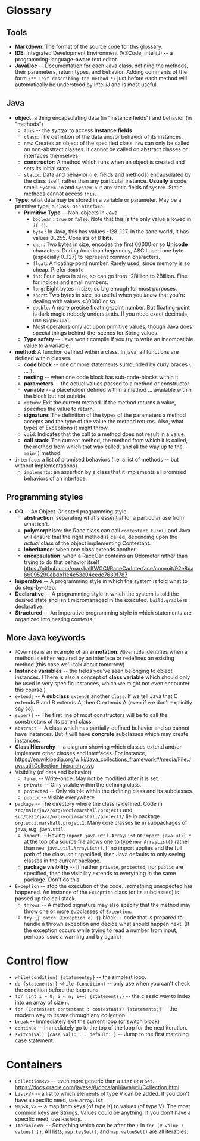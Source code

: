 # Glossary

## Tools
* **Markdown**: The format of the source code for this glossary.
* **IDE**: Integrated Development Environment (VSCode, IntelliJ) -- a programming-language-aware text editor.
* **JavaDoc** -- Documentation for each Java class, defining the methods, their parameters, return types, and behavior.  Adding comments of the form `/** Text describing the method */` just before each method will automatically be understood by IntelliJ and is most useful.

## Java
* **object**: a thing encapsulating data (in "instance fields") and behavior (in "methods")
  * `this` -- the syntax to access **Instance fields**
  * `class`: The definition of the data and/or behavior of its instances.
  * `new`: Creates an object of the specified class. `new` can only be called on non-abstract classes. It cannot be called on abstract classes or interfaces themselves.
  * **constructor**: A method which runs when an object is created and sets its initial state.
  * `static`: Data and behavior (i.e. fields and methods) encapsulated by the class itself, rather than any particular instance. **Usually** a code smell. `System.in` and `System.out` are static fields of `System`. Static methods cannot access `this`.
* **Type**: what data may be stored in a variable or parameter. May be a primitive type, a `class`, or `interface`.
  * **Primitive Type** -- Non-objects in Java
    * `boolean` : `true` or `false`. Note that this is the only value allowed in `if ()`.
    * `byte` : In Java, this has values -128..127. In the sane world, it has values 0..255. Consists of 8 **bits**.
    * `char`: Two bytes in size, encodes the first 60000 or so **Unicode** characters. During American hegemony, ASCII used one byte (especially 0..127) to represent common characters.
    * `float`: A floating-point number. Rarely used, since memory is so cheap. Prefer `double`
    * `int`: Four bytes in size, so can go from -2Billion to 2Billion. Fine for indices and small numbers.
    * `long`: Eight bytes in size, so big enough for most purposes.
    * `short`: Two bytes in size, so useful when you *know* that you're dealing with values <30000 or so.
    * `double`. A more precise floating-point number. But floating-point is dark magic nobody understands. If you need exact decimals, use `BigDecimal`.
    * Most operators only act upon primitive values, though Java does special things behind-the-scenes for String values.
  * **Type safety** -- Java won't compile if you try to write an incompatible value to a variable.
* **method**: A function defined within a class. In java, all functions are defined within classes.
  * **code block** -- one or more statements surrounded by curly braces `{` ... `}`.
  * **nesting** -- when one code block has sub-code-blocks within it.
  * **parameters** -- the actual values passed to a method or constructor.
  * **variable** -- a placeholder defined within a method ... available within the block but not outside.
  * `return`: Exit the current method. If the method returns a value, specifies the value to return.
  * **signature**: The definition of the types of the parameters a method accepts and the type of the value the method returns. Also, what types of Exceptions it might throw.
  * `void`: Indicates that the call to a method does not result in a value.
  * **call stack**: The current method, the method from which it is called, the method from which that was called, and all the way up to the `main()` method.
* `interface`: a list of promised behaviors (i.e. a list of methods -- but without implementations)
  * `implements`: an assertion by a class that it implements all promised behaviors of an interface.

## Programming styles
* **OO** -- An Object-Oriented programming style
  * **abstraction**: separating what's essential for a particular use from what isn't.
  * **polymorphism**: the Race class can call `contestant.turn()` and Java will ensure that the right method is called, depending upon the *actual* class of the object implementing Contestant.
  * **inheritance**: when one class extends another. 
  * **encapsulation**: when a RaceCar contains an Odometer rather than trying to do that behavior itself https://github.com/marshallfWCCI/RaceCarInterface/commit/92e8da66095290ebdb11e4e53e04cede7639f787
* **Imperative** -- A programming style in which the system is told what to do step-by-step.
* **Declarative** -- A programming style in which the system is told the desired state and isn't micromanaged in the executed. `build.gradle` is declarative.
* **Structured** -- An imperative programming style in which statements are organized into nesting contexts.

## More Java keywords 
* `@Override` is an example of an **annotation**. `@Override` identifies when a method is either required by an interface or redefines an existing method (this case we'll talk about tomorrow)
* **Instance variables** -- the fields you've seen belonging to object instances.  (There is also a concept of **class variable** which should only be used in very specific instances, which we might not even encounter this course.)
* `extends` -- A **subclass** `extend`s another `class`. If we tell Java that C extends B and B extends A, then C extends A (even if we don't explicitly say so).
* `super()` -- The first line of most constructors will be to call the constructors of its parent class.
* `abstract` -- A class which has partially-defined behavior and so cannot have instances. But it will have **concrete** subclasses which may create instances.
* **Class Hierarchy** -- a diagram showing which classes extend and/or implement other classes and interfaces. For instance, https://en.wikipedia.org/wiki/Java_collections_framework#/media/File:Java.util.Collection_hierarchy.svg
* Visibility (of data and behavior)
  * `final` -- Write-once.  May not be modified after it is set. 
  * `private` -- Only visible within the defining class.
  * `protected` -- Only visible within the defining class and its subclasses.
  * `public` -- Visible everywhere
* `package` -- The directory where the class is defined. Code in `src/main/java/org/wcci/marshall/project1` and `src/test/java/org/wcci/marshall/project1/` lie in package `org.wcci.marshall.project1`. Many core classes lie in subpackages of `java`, e.g. `java.util`.
  * `import` -- Having `import java.util.ArrayList` or `import java.util.*` at the top of a source file allows one to type `new ArrayList()` rather than `new java.util.ArrayList()`. If no import applies and the full path of the class isn't specified, then Java defaults to only seeing classes in the current package.
  * **package visibility** -- If neither `private`, `protected`, nor `public` are specified, then the visibility extends to everything in the same package. Don't do this.
* `Exception` -- stop the execution of the code...something unexpected has happened. An instance of the `Exception` class (or its subclasses) is passed up the call stack.
  * `throws` -- A method signature may also specify that the method may throw one or more subclasses of `Exception`.
  * `try {} catch (Exception e) {}` block -- code that is prepared to handle a thrown exception and decide what should happen next.  (If the exception occurs while trying to read a number from input, perhaps issue a warning and try again.)

# Control flow
* `while(condition) {statements;}` -- the simplest loop.
* `do {statements;} while (condition)` -- only use when you can't check the condition before the loop runs.
* `for (int i = 0; i < n; i++) {statements;}` -- the classic way to index into an array of size `n`.
* `for (Contestant contestant : contestants) {statements;}` -- the modern way to iterate through any collection.
* `break` -- Immediately exit the current loop (or switch block)
* `continue` -- Immediately go to the top of the loop for the next iteration.
* `switch(val) {case val1: ... default: }` -- Jump to the first matching case statement.

# Containers
* `Collection<V>` -- even more generic than a `List` or a `Set`.  https://docs.oracle.com/javase/8/docs/api/java/util/Collection.html
* `List<V>` -- a list to which elements of type V can be added. If you don't have a specific need, use `ArrayList`.
* `Map<K,V>` -- a map from keys (of type K) to values (of type V). The most common keys are Strings. Values could be anything. If you don't have a specific need, use `HashMap`.
* `Iterable<V>` -- Something which can be after the `:` in `for (V value : values) {}`.  All lists, `map.keySet()`, and `map.valueSet()` are all iterables.